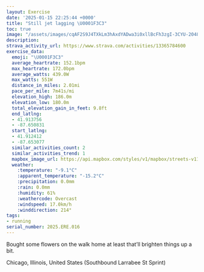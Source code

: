 ```yaml
---
layout: Exercise
date: '2025-01-15 22:25:44 +0000'
title: "Still jet lagging \U0001F3C3"
toc: true
image: "/assets/images/cqAF2S9J4TXkLm3hAxdYADwa3i0xllBcFh3zgI-3CYU-2048x1536.jpg.jpeg"
description:
strava_activity_url: https://www.strava.com/activities/13365784600
exercise_data:
  emoji: "\U0001F3C3"
  average_heartrate: 152.1bpm
  max_heartrate: 172.0bpm
  average_watts: 439.0W
  max_watts: 551W
  distance_in_miles: 2.01mi
  pace_per_mile: 7m41s/mi
  elevation_high: 186.0m
  elevation_low: 180.0m
  total_elevation_gain_in_feet: 9.8ft
  end_latlng:
  - 41.913756
  - -87.650831
  start_latlng:
  - 41.912412
  - -87.653077
  similar_activities_count: 2
  similar_activities_trend: 1
  mapbox_image_url: https://api.mapbox.com/styles/v1/mapbox/streets-v11/static/path-5+787af2-1.0(mhy~Fzl~uOAw%40Gc%40%3Fe%40Ks%40%40QCg%40DyCCwCDi%40AUcAAICQBi%40%3FODEBcAA_%40CS%40e%40H_%40AICk%40AaDJw%40AgAF%5D%40%5BC%7D%40DOC%5BDCC%3FEI%7BEE_%40ECM%40e%40Fo%40OK%3F%7B%40DS%3FWDaBAQ%40%5BHY%40KAOUDH%40FCDKB_BCw%40%60%40gAFOAEEOUCQBw%40MiH%40wECsABWJIXArBAt%40G~BEBLE%60D%40j%40DLNLJ%3FTM%5E%3F%60AIX%40dCG%60%40%3Fh%40PDTGdBBx%40A%60%40AvBDL%40%60BHrBEpA%40f%40f%40Bf%40El%40%40p%40EXDR%40FC%60%40%3Fn%40GfAGd%40%40%60%40Cl%40%40TApADfBI%5C%3Fd%40I%7CADB%40EhBBZ),pin-s-s+e5b22e(-87.6515,41.91383),pin-s-f+89ae00(-87.64894999999993,41.91376)/auto/800x800?access_token=pk.eyJ1Ijoiam9zaGJlY2ttYW4iLCJhIjoiY205eWR2aDd1MWZ6djJrbXc4a3M0bWZleiJ9.XiG9OWkNcZk2QzjJbxLB4A
  weather:
    :temperature: "-9.1°C"
    :apparent_temperature: "-15.2°C"
    :precipitation: 0.0mm
    :rain: 0.0mm
    :humidity: 61%
    :weathercode: Overcast
    :windspeed: 17.0km/h
    :winddirection: 214°
tags:
- running
serial_number: 2025.ERE.016
---
```

Bought some flowers on the walk home at least that’ll brighten things up a bit.

Chicago, Illinois, United States (Southbound Larrabee St Sprint)
